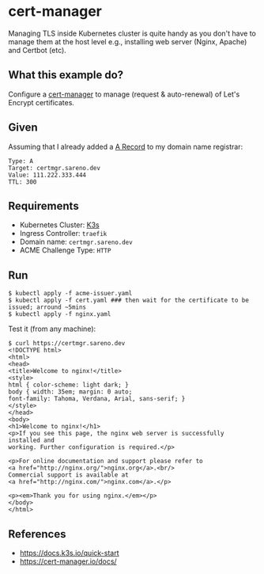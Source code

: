 # cert-manager
Managing TLS inside Kubernetes cluster is quite handy as you don't have to manage them at the host level e.g., installing web server (Nginx, Apache) and Certbot (etc).

## What this example do?
Configure a [cert-manager](https://cert-manager.io/docs/) to manage (request & auto-renewal) of Let's Encrypt certificates.

## Given
Assuming that I already added a [A Record](https://en.wikipedia.org/wiki/List_of_DNS_record_types) to my domain name registrar:

```
Type: A
Target: certmgr.sareno.dev
Value: 111.222.333.444
TTL: 300
```

## Requirements
- Kubernetes Cluster: [K3s](https://k3s.io/)
- Ingress Controller: `traefik`
- Domain name: `certmgr.sareno.dev`
- ACME Challenge Type: `HTTP`

## Run
```shell
$ kubectl apply -f acme-issuer.yaml
$ kubectl apply -f cert.yaml ### then wait for the certificate to be issued; arround ~5mins
$ kubectl apply -f nginx.yaml
```

Test it (from any machine):
```shell
$ curl https://certmgr.sareno.dev
<!DOCTYPE html>
<html>
<head>
<title>Welcome to nginx!</title>
<style>
html { color-scheme: light dark; }
body { width: 35em; margin: 0 auto;
font-family: Tahoma, Verdana, Arial, sans-serif; }
</style>
</head>
<body>
<h1>Welcome to nginx!</h1>
<p>If you see this page, the nginx web server is successfully installed and
working. Further configuration is required.</p>

<p>For online documentation and support please refer to
<a href="http://nginx.org/">nginx.org</a>.<br/>
Commercial support is available at
<a href="http://nginx.com/">nginx.com</a>.</p>

<p><em>Thank you for using nginx.</em></p>
</body>
</html>
```

## References
- https://docs.k3s.io/quick-start
- https://cert-manager.io/docs/
